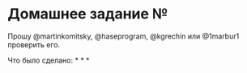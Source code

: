 # Домашнее задание №

Прошу @martinkomitsky, @haseprogram, @kgrechin или @1marbur1 проверить его.

Что было сделано:
*
*
*

